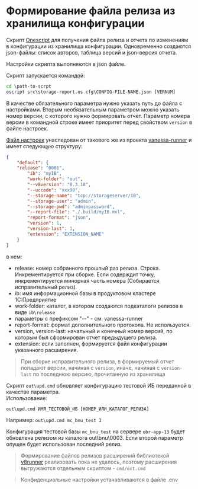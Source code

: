 # Формирование файла релиза из хранилища конфигурации

Скрипт [Onescript](oscript.io) для получения файла релиза и отчета по изменениям в конфигурации из хранилища конфигурации.
Одновременно создаются json-файлы: список авторов, таблица версий и json-версия отчета.

Настройки скрипта выполняются в json файле.

Скрипт запускается командой:

```cmd
cd \path-to-scrpt
oscript src\storage-report.os cfg\CONFIG-FILE-NAME.json [VERNUM]
```

В качестве обязательного параметра нужно указать путь до файла с настройками. 
Вторым необязательным параметром можно указать номер версии, с которого нужно формировать отчет. 
Параметр номера версии в командной строке имеет приоритет перед свойством `version` в файле настроек.

[Файл настроек](cfg\PRIMERvanessa-settings.json) унаследован от такового же из проекта [vanessa-runner](https://github.com/vanessa-opensource/vanessa-runner) и имеет следующую структуру:

```json
{
    "default": {
	"release": "0001",
        "ib": "myIB",
        "work-folder": "out",
        "--v8version": "8.3.18",
        "--uccode": "xxx90",
        "--storage-name": "tcp://storageserver/IB",
        "--storage-user": "admin",
        "--storage-pwd": "adminpassword",
        "--report-file": "./.build/myIB.mxl",
        "report-format": "json",
        "version": 1,
        "version-last": 1,
        "extension": "EXTENSION_NAME"
    }
}
```
в нем:
- release: номер собранного прошлый раз релиза. Строка. Инкрементируется при сборке. Если содерждит точку, инкрементируется минорная часть номера (Собирается исправительный релиз).
- ib: имя информационной базы в продуктовом кластере 1С:Предприятие
- work-folder: каталог, в котором создаются подкаталоги релизов в виде `ib\release`
- параметры с префиксом "--" - см. vanessa-runner
- report-format: формат дополнительного протокола. Не используется.
- version, version-last: начальный и конечный номер версий, по которым был сформирован отчет предыдущего релиза. 
- extension: если заполнен, формируется файл конфигурации указанного расширения.

> При сборке исправительного релиза, в формируемый отчет попадают версии, начиная с `version`, иначе, начиная с `version-last` по последнюю версию, прочитанную из хранилища

Скрипт `out\upd.cmd` обновляет конфигурацию тестовой ИБ переданной в качестве параметра.  
Использование: 

`out\upd.cmd ИМЯ_ТЕСТОВОЙ_ИБ [НОМЕР_ИЛИ_КАТАЛОГ_РЕЛИЗА]`

Например:
`out\upd.cmd mc_bnu_test 3`  

Конфигурация тестовой базы `mc_bnu_test` на сервере `obr-app-13` будет обновлена релизом из каталога out\bnu\0003. Если второй параметр опущен будет использован последний релиз.

> Формирование файлов релизов расширений библиотекой [v8runner](https://github.com/oscript-library/v8runner) реализовать пока не удалось, поэтому расширения выгружаются отдельным скриптом - `cmd/ext.cmd` 

> Конфиденциальные настройки устанавливаются в файле .env

